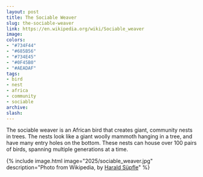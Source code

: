 ```yaml
---
layout: post
title: The Sociable Weaver
slug: the-sociable-weaver
link: https://en.wikipedia.org/wiki/Sociable_weaver
image:
colors:
- "#734F44"
- "#685B56"
- "#734E45"
- "#0F45B0"
- "#AEADAF"
tags:
- bird
- nest
- africa
- community
- sociable
archive:
slash:
---
```


The sociable weaver is an African bird that creates giant, community nests in trees. The nests look like a giant woolly mammoth hanging in a tree, and have many entry holes on the bottom. These nests can house over 100 pairs of birds, spanning multiple generations at a time.

{% include image.html image="2025/sociable_weaver.jpg" description="Photo from Wikipedia, by <a href='https://commons.wikimedia.org/wiki/User:Hsuepfle'>Harald Süpfle</a>" %}
